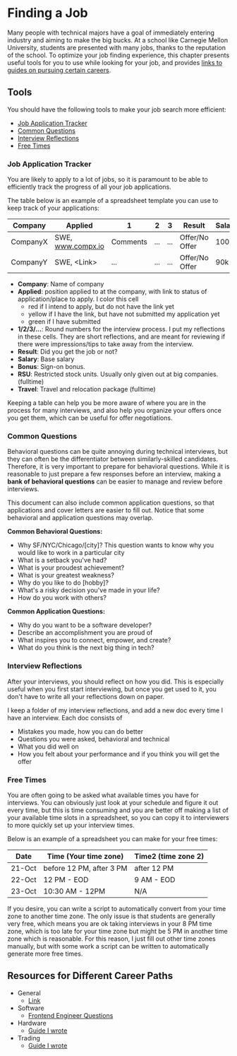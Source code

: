 # Finding a Job

Many people with technical majors have a goal of immediately entering industry
and aiming to make the big bucks. At a school like Carnegie Mellon University,
students are presented with many jobs, thanks to the reputation of the school.
To optimize your job finding experience, this chapter presents useful tools for
you to use while looking for your job, and provides
[links to guides on pursuing certain careers](#resources-for-different-career-paths).

## Tools

You should have the following tools to make your job search more efficient:

- [Job Application Tracker](#job-application-tracker)
- [Common Questions](#common-questions)
- [Interview Reflections](#interview-reflections)
- [Free Times](#free-times)

### Job Application Tracker

You are likely to apply to a lot of jobs, so it is paramount to be able to
efficiently track the progress of all your job applications.

The table below is an example of a spreadsheet template you can use to keep track of your applications:

| Company  | Applied  | 1 | 2 | 3 | Result| Salary | Bonus | RSU | Travel |
|---|---|---|---|---|---|---|---|---|---|
| CompanyX  | SWE, www.compx.io  | Comments | ... | ... | Offer/No Offer | 100k | 10k | 60k/4 yrs| 10k |
| CompanyY | SWE, \<Link\>  | ... | ... | ... | Offer/No Offer | 90k | 15k | 80k/4 yrs| 5k |

- **Company**: Name of company
- **Applied**: position applied to at the company, with link to status of application/place to apply. I color this cell
  - red if I intend to apply, but do not have the link yet
  - yellow if I have the link, but have not submitted my application yet
  - green if I have submitted
- **1/2/3/...**: Round numbers for the interview process. I put my reflections in these cells. They are short reflections, and are meant for reviewing if there were impressions/tips to take away from the interview.
- **Result**: Did you get the job or not?
- **Salary**: Base salary
- **Bonus**: Sign-on bonus.
- **RSU**: Restricted stock units. Usually only given out at big companies. (fulltime)
- **Travel**: Travel and relocation package (fulltime)

Keeping a table can help you be more aware of where you are in the process for many interviews, and also help you organize your offers once you get them, which can be useful for offer negotiations.

### Common Questions

Behavioral questions can be quite annoying during technical interviews,
but they can often be the differentiator between similarly-skilled candidates.
Therefore, it is very important to prepare for behavioral questions.
While it is reasonable to just prepare a few responses before an interview, making a **bank of behavioral questions** can be easier to
manage and review before interviews.

This document can also include common application questions, so that
applications and cover letters are easier to fill out. Notice that
some behavioral and application questions may overlap.

**Common Behavioral Questions:**

- Why SF/NYC/Chicago/[city]? This question wants to know why you would like
  to work in a particular city
- What is a setback you've had?
- What is your proudest achievement?
- What is your greatest weakness?
- Why do you like to do [hobby]?
- What's a risky decision you've made in your life?
- How do you work with others?

**Common Application Questions:**

- Why do you want to be a software developer?
- Describe an accomplishment you are proud of
- What inspires you to connect, empower, and create?
- What do you think is the next big thing in tech?

### Interview Reflections

After your interviews, you should reflect on how you did.
This is especially useful when you first start interviewing,
but once you get used to it, you don't have to write all your
reflections down on paper.

I keep a folder of my interview reflections, and add a new doc every
time I have an interview. Each doc consists of

- Mistakes you made, how you can do better
- Questions you were asked, behavioral and technical
- What you did well on
- How you felt about your performance and if you think you will get the offer

### Free Times

You are often going to be asked what available times you have for interviews.
You can obviously just look at your schedule and figure it out every time,
but this is time consuming and you are better off making a list of your available
time slots in a spreadsheet, so you can copy it to interviewers to more quickly
set up your interview times.

Below is an example of a spreadsheet you can make for your free times:

| Date | Time (Your time zone)  | Time2 (time zone 2) |
|---|---|---|
| 21-Oct  | before 12 PM, after 3 PM  | after 12 PM |
| 22-Oct  | 12 PM - EOD | 9 AM - EOD |
| 23-Oct  | 10:30 AM - 12PM | N/A|

If you desire, you can write a script to automatically convert from your
time zone to another time zone. The only issue is that students are generally
very free, which means you are ok taking interviews in your 8 PM time zone, which is too late for your time zone but might be 5 PM in another time zone which is reasonable. For this reason, I just fill out other time zones manually, but with some work a script can be written to automatically generate more free times.

## Resources for Different Career Paths

- General
  - [Link](https://github.com/cassidoo/getting-a-gig)
- Software
  - [Frontend Engineer Questions](https://github.com/yangshun/front-end-interview-handbook)
- Hardware
  - [Guide I wrote](https://github.com/mikinty/Hardware-Engineer-Interview-Questions)
- Trading
  - [Guide I wrote](https://github.com/mikinty/Trading-Interview-Questions)